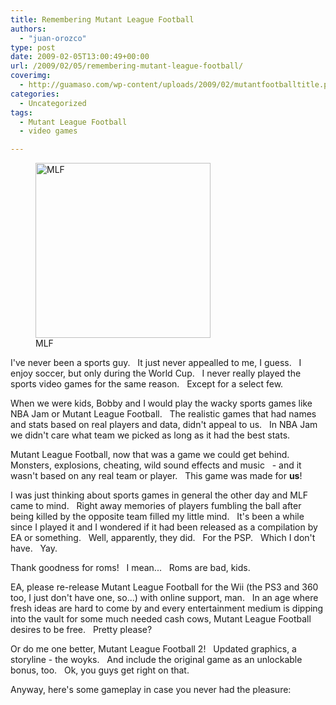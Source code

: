 ```yaml
---
title: Remembering Mutant League Football
authors: 
  - "juan-orozco"
type: post
date: 2009-02-05T13:00:49+00:00
url: /2009/02/05/remembering-mutant-league-football/
coverimg:
  - http://guamaso.com/wp-content/uploads/2009/02/mutantfootballtitle.png
categories:
  - Uncategorized
tags:
  - Mutant League Football
  - video games

---
```

<figure id="attachment_1437" aria-describedby="caption-attachment-1437" style="width: 280px" class="wp-caption alignright"><img class="size-full wp-image-1437" title="MLF" src="https://i0.wp.com/guamaso.com/wp-content/uploads/2009/02/mlf.jpg?resize=280%2C280" alt="MLF" width="280" height="280" data-recalc-dims="1" /><figcaption id="caption-attachment-1437" class="wp-caption-text">MLF</figcaption></figure>

I've never been a sports guy.   It just never appealled to me, I guess.   I enjoy soccer, but only during the World Cup.   I never really played the sports video games for the same reason.   Except for a select few.

When we were kids, Bobby and I would play the wacky sports games like NBA Jam or Mutant League Football.   The realistic games that had names and stats based on real players and data, didn't appeal to us.   In NBA Jam we didn't care what team we picked as long as it had the best stats.

Mutant League Football, now that was a game we could get behind.   Monsters, explosions, cheating, wild sound effects and music   - and it wasn't based on any real team or player.   This game was made for **us**!

I was just thinking about sports games in general the other day and MLF came to mind.   Right away memories of players fumbling the ball after being killed by the opposite team filled my little mind.   It's been a while since I played it and I wondered if it had been released as a compilation by EA or something.   Well, apparently, they did.   For the PSP.   Which I don't have.   Yay.

Thank goodness for roms!   I mean...   Roms are bad, kids.

EA, please re-release Mutant League Football for the Wii (the PS3 and 360 too, I just don't have one, so...) with online support, man.   In an age where fresh ideas are hard to come by and every entertainment medium is dipping into the vault for some much needed cash cows, Mutant League Football desires to be free.   Pretty please?

Or do me one better, Mutant League Football 2!   Updated graphics, a storyline - the woyks.   And include the original game as an unlockable bonus, too.   Ok, you guys get right on that.

Anyway, here's some gameplay in case you never had the pleasure: